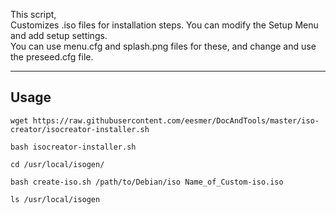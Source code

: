 This script, <br>
Customizes .iso files for installation steps.
You can modify the Setup Menu and add setup settings.<br>
You can use menu.cfg and splash.png files for these, and change and use the preseed.cfg file.

---

## Usage
```
wget https://raw.githubusercontent.com/eesmer/DocAndTools/master/iso-creator/isocreator-installer.sh
```
```
bash isocreator-installer.sh
```
```
cd /usr/local/isogen/
```
```
bash create-iso.sh /path/to/Debian/iso Name_of_Custom-iso.iso
```
```
ls /usr/local/isogen
```
